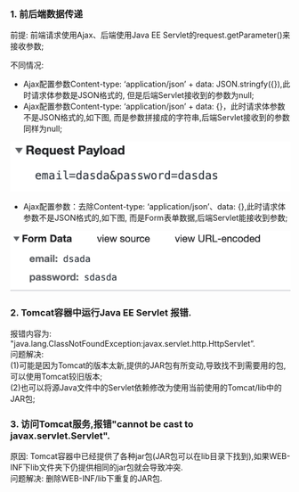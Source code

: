 ### 1. 前后端数据传递

前提: 前端请求使用Ajax、后端使用Java EE Servlet的request.getParameter()来接收参数;

不同情况:
- Ajax配置参数Content-type: ‘application/json’ + data: JSON.stringfy({}),此时请求体参数是JSON格式的,
但是后端Servlet接收到的参数为null;
- Ajax配置参数Content-type: ‘application/json’ + data: {}，此时请求体参数不是JSON格式的,如下图,
而是参数拼接成的字符串,后端Servlet接收到的参数同样为null;

![图1](pics/params.png)
- Ajax配置参数：去除Content-type: ‘application/json’、data: {},此时请求体参数不是JSON格式的,如下图,
而是Form表单数据,后端Servlet能接收到参数;

![图1](pics/form_data.png)

### 2. Tomcat容器中运行Java EE Servlet 报错.
报错内容为: "java.lang.ClassNotFoundException:javax.servlet.http.HttpServlet”.   
问题解决:   
(1)可能是因为Tomcat的版本太新,提供的JAR包有所变动,导致找不到需要用的包,可以使用Tomcat较旧版本;   
(2)也可以将源Java文件中的Servlet依赖修改为使用当前使用的Tomcat/lib中的JAR包;

### 3. 访问Tomcat服务,报错"cannot be cast to javax.servlet.Servlet".
原因: Tomcat容器中已经提供了各种jar包(JAR包可以在lib目录下找到),如果WEB-INF下lib文件夹下仍提供相同的jar包就会导致冲突.   
问题解决: 删除WEB-INF/lib下重复的JAR包.